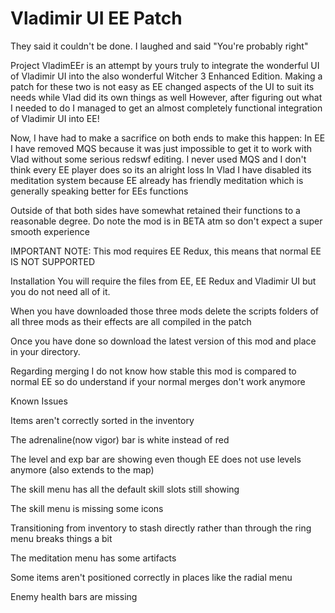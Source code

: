 # Vladimir UI EE Patch
They said it couldn't be done. I laughed and said "You're probably right" 

Project VladimEEr is an attempt by yours truly to integrate the wonderful UI of Vladimir UI into the also wonderful Witcher 3 Enhanced Edition.
Making a patch for these two is not easy as EE changed aspects of the UI to suit its needs while Vlad did its own things as well
However, after figuring out what I needed to do I managed to get an almost completely functional integration of Vladimir UI into EE!

Now, I have had to make a sacrifice on both ends to make this happen:
In EE I have removed MQS because it was just impossible to get it to work with Vlad without some serious redswf editing. I never used MQS and I don't think every EE player does so its an alright loss
In Vlad I have disabled its meditation system because EE already has friendly meditation which is generally speaking better for EEs functions

Outside of that both sides have somewhat retained their functions to a reasonable degree. Do note the mod is in BETA atm so don't expect a super smooth experience

IMPORTANT NOTE: This mod requires EE Redux, this means that normal EE IS NOT SUPPORTED

Installation
You will require the files from EE, EE Redux and Vladimir UI but you do not need all of it. 

When you have downloaded those three mods delete the scripts folders of all three mods as their effects are all compiled in the patch

Once you have done so download the latest version of this mod and place in your directory.

Regarding merging I do not know how stable this mod is compared to normal EE so do understand if your normal merges don't work anymore

Known Issues

Items aren't correctly sorted in the inventory

The adrenaline(now vigor) bar is white instead of red

The level and exp bar are showing even though EE does not use levels anymore (also extends to the map)

The skill menu has all the default skill slots still showing

The skill menu is missing some icons

Transitioning from inventory to stash directly rather than through the ring menu breaks things a bit

The meditation menu has some artifacts

Some items aren't positioned correctly in places like the radial menu

Enemy health bars are missing
